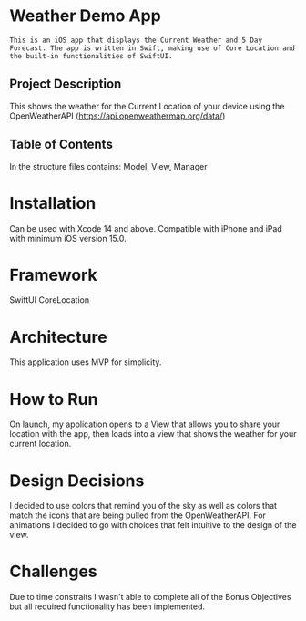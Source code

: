 # Weather Demo App

    This is an iOS app that displays the Current Weather and 5 Day Forecast. The app is written in Swift, making use of Core Location and the built-in functionalities of SwiftUI.

## Project Description 

This shows the weather for the Current Location of your device using the OpenWeatherAPI (https://api.openweathermap.org/data/)

## Table of Contents

In the structure files contains: Model, View, Manager


# Installation
Can be used with Xcode 14 and above. Compatible with iPhone and iPad with minimum iOS version 15.0.

# Framework
SwiftUI
CoreLocation
 

# Architecture
This application uses MVP for simplicity.

# How to Run
On launch, my application opens to a View that allows you to share your location with the app, then loads into a view that shows the weather for your current location.

# Design Decisions
I decided to use colors that remind you of the sky as well as colors that match the icons that are being pulled from the OpenWeatherAPI. For animations I decided to go with choices that felt intuitive to the design of the view.

# Challenges
 Due to time constraits I wasn't able to complete all of the Bonus Objectives but all required functionality has been implemented.


